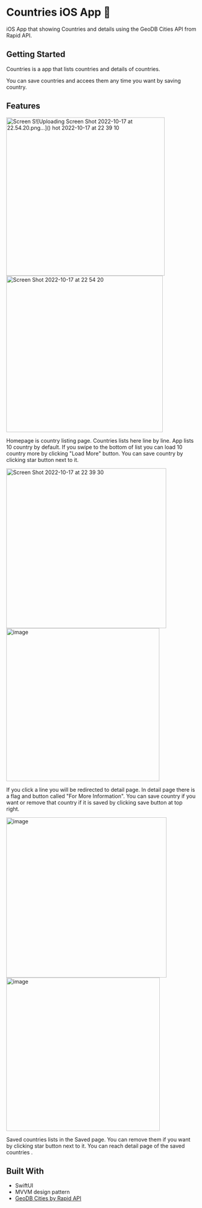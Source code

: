 #  Countries iOS App 

iOS App that showing Countries and details using the GeoDB Cities API from Rapid API.


## Getting Started


Countries is a app that lists countries and details of countries.

You can save countries and accees them any time you want by saving country. 

## Features

<img width="420" alt="Screen S![Uploading Screen Shot 2022-10-17 at 22.54.20.png…]()
hot 2022-10-17 at 22 39 10" src="https://user-images.githubusercontent.com/47931382/196278343-ee54cca8-b0e2-4eaf-9495-3abf51565d92.png"> <img width="415" alt="Screen Shot 2022-10-17 at 22 54 20" src="https://user-images.githubusercontent.com/47931382/196278800-6d660ed9-50eb-4b4d-89ba-fa42db07ee71.png">

Homepage is country listing page. Countries lists here line by line. App lists 10 country by default. If you swipe to the bottom of list you can load 10 country more by clicking "Load More" button. You can save country by clicking star button next to it.


<img width="424" alt="Screen Shot 2022-10-17 at 22 39 30" src="https://user-images.githubusercontent.com/47931382/196279169-63b34bdc-d5b7-49f4-9a47-aae9ecacb11c.png"> <img width="406" alt="image" src="https://user-images.githubusercontent.com/47931382/196279336-5f52e2b0-84a5-432d-b23f-bd9235ed7155.png">


If you click a line you will be redirected to detail page. In detail page there is a flag and button called "For More Information". You can save country if you want or remove that country if it is saved by clicking save button at top right.

<img width="425" alt="image" src="https://user-images.githubusercontent.com/47931382/196280246-b01618f7-bf73-4b29-aaf1-af8c959dbc9a.png"> <img width="407" alt="image" src="https://user-images.githubusercontent.com/47931382/196280379-258070cf-5189-4c45-8d51-72bb88136604.png">



Saved countries lists in the Saved page. You can remove them if you want by clicking star button next to it. 
You can reach detail page of the saved countries . 

## Built With
- SwiftUI
- MVVM design pattern
- <a href="https://rapidapi.com/wirefreethought/api/geodb-cities">GeoDB Cities by Rapid API</a>


